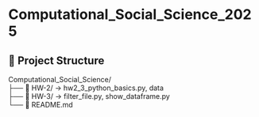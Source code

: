 # Computational_Social_Science_2025
## 📂 Project Structure
Computational_Social_Science/  
├── 📓 HW-2/ → hw2_3_python_basics.py, data  
├── 📓 HW-3/ → filter_file.py, show_dataframe.py  
└── 📘 README.md  